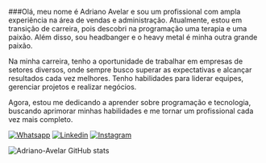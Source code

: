 ###Olá, meu nome é Adriano Avelar e sou um profissional com ampla experiência na área de vendas e administração. Atualmente, estou em transição de carreira, pois descobri na programação uma terapia e uma paixão. Além disso, sou headbanger e o heavy metal é minha outra grande paixão.

Na minha carreira, tenho a oportunidade de trabalhar em empresas de setores diversos, onde sempre busco superar as expectativas e alcançar resultados cada vez melhores. Tenho habilidades para liderar equipes, gerenciar projetos e realizar negócios.

Agora, estou me dedicando a aprender sobre programação e tecnologia, buscando aprimorar minhas habilidades e me tornar um profissional cada vez mais completo.

[![Whatsapp](https://img.shields.io/badge/WhatsApp-25D366?style=for-the-badge&logo=whatsapp&logoColor=white)](https://wa.me/5591981728435)
[![Linkedin](https://img.shields.io/badge/LinkedIn-0077B5?style=for-the-badge&logo=linkedin&logoColor=white)](https://www.linkedin.com/in/adriano-avelar-150393202/)
[![Instagram](https://img.shields.io/badge/Instagram-E4405F?style=for-the-badge&logo=instagram&logoColor=white)](https://www.instagram.com/avelar.2022/)

![Adriano-Avelar GitHub stats](https://github-readme-stats.vercel.app/api?username=Adriano-Avelar&show_icons=true&theme=radical)
